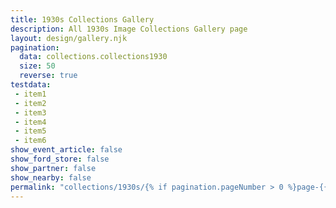 ```yaml
---
title: 1930s Collections Gallery
description: All 1930s Image Collections Gallery page
layout: design/gallery.njk
pagination:
  data: collections.collections1930
  size: 50
  reverse: true
testdata:
 - item1
 - item2
 - item3
 - item4
 - item5
 - item6
show_event_article: false
show_ford_store: false
show_partner: false
show_nearby: false
permalink: "collections/1930s/{% if pagination.pageNumber > 0 %}page-{{ pagination.pageNumber + 1 }}/{% endif %}index.html"
---
```


